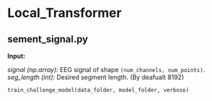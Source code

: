 # Local_Transformer
## sement_signal.py

**Input:**

*signal (np.array):* EEG signal of shape `(num_channels, num_points)`.
*seg_length (int):* Desired segment length. (By deafualt 8192)






```python 
train_challenge_model(data_folder, model_folder, verbose)
```
